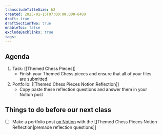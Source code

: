 ```yaml
---
transcludeTitleSize: h2
created: 2025-01-15T07:00:00.000-0400
draft: true
draftSectionTwo: true
enableToc: false
excludeBacklinks: true
tags:
---
```

## Agenda
1. Task: [[Themed Chess Pieces]]
	- Finish your Themed Chess pieces and ensure that all of your files are submitted
2. Portfolio: [[Themed Chess Pieces Notion Reflection]]
	- Copy paste these reflection questions and answer them in your Notion post

## Things to do before our next class

- [ ] Make a portfolio post [on Notion](https://notion.so) with the [[Themed Chess Pieces Notion Reflection|premade reflection questions]]